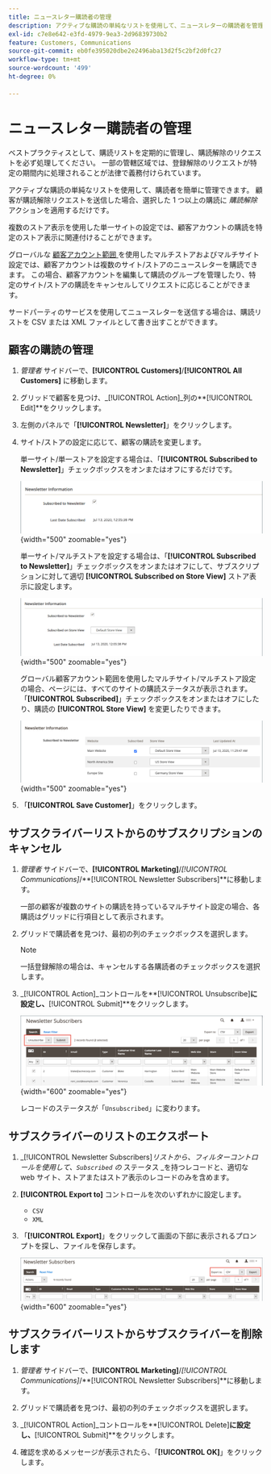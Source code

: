 ```yaml
---
title: ニュースレター購読者の管理
description: アクティブな購読の単純なリストを使用して、ニュースレターの購読者を管理する方法を説明します。
exl-id: c7e8e642-e3fd-4979-9ea3-2d96839730b2
feature: Customers, Communications
source-git-commit: eb0fe395020dbe2e2496aba13d2f5c2bf2d0fc27
workflow-type: tm+mt
source-wordcount: '499'
ht-degree: 0%

---
```


# ニュースレター購読者の管理

ベストプラクティスとして、購読リストを定期的に管理し、購読解除のリクエストを必ず処理してください。 一部の管轄区域では、登録解除のリクエストが特定の期間内に処理されることが法律で義務付けられています。

アクティブな購読の単純なリストを使用して、購読者を簡単に管理できます。 顧客が購読解除リクエストを送信した場合、選択した 1 つ以上の購読に _購読解除_ アクションを適用するだけです。

複数のストア表示を使用した単一サイトの設定では、顧客アカウントの購読を特定のストア表示に関連付けることができます。

グローバルな [ 顧客アカウント範囲 ](../customers/customer-account-scope.md) を使用したマルチストアおよびマルチサイト設定では、顧客アカウントは複数のサイト/ストアのニュースレターを購読できます。 この場合、顧客アカウントを編集して購読のグループを管理したり、特定のサイト/ストアの購読をキャンセルしてリクエストに応じることができます。

サードパーティのサービスを使用してニュースレターを送信する場合は、購読リストを CSV または XML ファイルとして書き出すことができます。

## 顧客の購読の管理

1. _管理者_ サイドバーで、**[!UICONTROL Customers]**/**[!UICONTROL All Customers]** に移動します。

1. グリッドで顧客を見つけ、_[!UICONTROL Action]_列の&#x200B;**[!UICONTROL Edit]**をクリックします。

1. 左側のパネルで「**[!UICONTROL Newsletter]**」をクリックします。

1. サイト/ストアの設定に応じて、顧客の購読を変更します。

   単一サイト/単一ストアを設定する場合は、「**[!UICONTROL Subscribed to Newsletter]**」チェックボックスをオンまたはオフにするだけです。

   ![ シングルストア顧客ニュースレター購読チェックボックス ](./assets/newsletter-customer-single-store.png){width="500" zoomable="yes"}

   単一サイト/マルチストアを設定する場合は、「**[!UICONTROL Subscribed to Newsletter]**」チェックボックスをオンまたはオフにして、サブスクリプションに対して適切 **[!UICONTROL Subscribed on Store View]** ストア表示に設定します。

   ![ マルチストア顧客ニュースレター購読チェックボックスとストア表示セレクター ](./assets/newsletter-customer-multi-store.png){width="500" zoomable="yes"}

   グローバル顧客アカウント範囲を使用したマルチサイト/マルチストア設定の場合、ページには、すべてのサイトの購読ステータスが表示されます。 「**[!UICONTROL Subscribed]**」チェックボックスをオンまたはオフにしたり、購読の **[!UICONTROL Store View]** を変更したりできます。

   ![ マルチサイト顧客ニュースレター購読チェックボックスとストア表示セレクター ](./assets/newsletter-customer-multi-site.png){width="500" zoomable="yes"}

1. 「**[!UICONTROL Save Customer]**」をクリックします。

## サブスクライバーリストからのサブスクリプションのキャンセル

1. _管理者_ サイドバーで、**[!UICONTROL Marketing]**/_[!UICONTROL Communications]_/**[!UICONTROL Newsletter Subscribers]**に移動します。

   一部の顧客が複数のサイトの購読を持っているマルチサイト設定の場合、各購読はグリッドに行項目として表示されます。

1. グリッドで購読者を見つけ、最初の列のチェックボックスを選択します。

   >[!NOTE]
   >
   >一括登録解除の場合は、キャンセルする各購読者のチェックボックスを選択します。

1. _[!UICONTROL Action]_コントロールを&#x200B;**[!UICONTROL Unsubscribe]**に設定し、**[!UICONTROL Submit]**をクリックします。

   ![ ニュースレターの登録解除 ](./assets/newsletter-unsubscribe.png){width="600" zoomable="yes"}

   レコードのステータスが「`Unsubscribed`」に変わります。

## サブスクライバーのリストのエクスポート

1. _[!UICONTROL Newsletter Subscribers]_リストから、フィルターコントロールを使用して、`Subscribed` の_ ステータス _を持つレコードと、適切な web サイト、ストアまたはストア表示のレコードのみを含めます。

1. **[!UICONTROL Export to]** コントロールを次のいずれかに設定します。

   - `CSV`
   - `XML`

1. 「**[!UICONTROL Export]**」をクリックして画面の下部に表示されるプロンプトを探し、ファイルを保存します。

   ![ ニュースレター購読者のエクスポート ](./assets/newsletter-subscribers-export.png){width="600" zoomable="yes"}

## サブスクライバーリストからサブスクライバーを削除します

1. _管理者_ サイドバーで、**[!UICONTROL Marketing]**/_[!UICONTROL Communications]_/**[!UICONTROL Newsletter Subscribers]**に移動します。

1. グリッドで購読者を見つけ、最初の列のチェックボックスを選択します。

1. _[!UICONTROL Action]_コントロールを&#x200B;**[!UICONTROL Delete]**に設定し、**[!UICONTROL Submit]**をクリックします。

1. 確認を求めるメッセージが表示されたら、「**[!UICONTROL OK]**」をクリックします。
